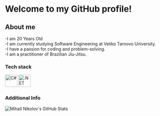 # Welcome to my GitHub profile! #

## About me ##
  -I am 20 Years Old  
  -I am currently studying Software Engineering at Veliko Tarnovo University.  
  -I have a passion for coding and problem-solving.  
  -I am a practitioner of Brazilian Jiu-Jitsu.    

### Tech stack ###
<p>
  <img src="https://cdn.jsdelivr.net/gh/devicons/devicon/icons/csharp/csharp-original.svg" alt="C#" width="40" height="40" />  
  <img src="https://cdn.jsdelivr.net/gh/devicons/devicon/icons/dotnetcore/dotnetcore-original.svg" alt=".NET Core" width="40" height="40" / 
  <img src="https://cdn.jsdelivr.net/gh/devicons/devicon/icons/dotnetcore/html-original.svg" alt="HTML" width="40" height="40" / 
  <img src="https://cdn.jsdelivr.net/gh/devicons/devicon/icons/dotnetcore/css-original.svg" alt="CSS" width="40" height="40" / 
</p>

### Additional Info ###
![Mihail Nikolov's GitHub Stats](https://github-readme-stats.vercel.app/api?username=VTUMihail1&show_icons=true&theme=github_dark&count_private=true)
